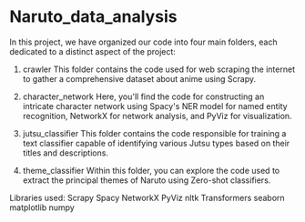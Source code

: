 # Naruto_data_analysis

In this project, we have organized our code into four main folders, each dedicated to a distinct aspect of the project:

1. crawler
This folder contains the code used for web scraping the internet to gather a comprehensive dataset about anime using Scrapy.

2. character_network
Here, you'll find the code for constructing an intricate character network using Spacy's NER model for named entity recognition, NetworkX for network analysis, and PyViz for visualization.

3. jutsu_classifier
This folder contains the code responsible for training a text classifier capable of identifying various Jutsu types based on their titles and descriptions.

4. theme_classifier
Within this folder, you can explore the code used to extract the principal themes of Naruto using Zero-shot classifiers.


Libraries used:
Scrapy
Spacy
NetworkX
PyViz
nltk
Transformers
seaborn
matplotlib
numpy

